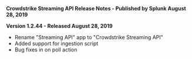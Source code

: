 **Crowdstrike Streaming API Release Notes - Published by Splunk August 28, 2019**


**Version 1.2.44 - Released August 28, 2019**

* Rename "Streaming API" app to "Crowdstrike Streaming API"
* Added support for ingestion script
* Bug fixes in on poll action
